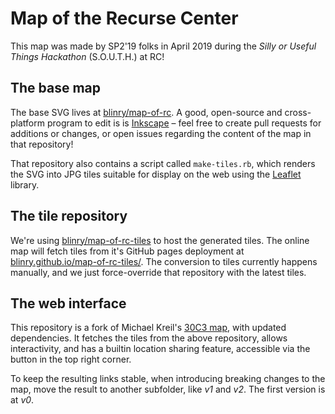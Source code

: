 # Map of the Recurse Center

This map was made by SP2'19 folks in April 2019 during the *Silly or Useful Things Hackathon* (S.O.U.T.H.) at RC!

## The base map

The base SVG lives at [blinry/map-of-rc](https://github.com/blinry/map-of-rc). A good, open-source and cross-platform program to edit is is [Inkscape](https://inkscape.org) – feel free to create pull requests for additions or changes, or open issues regarding the content of the map in that repository!

That repository also contains a script called `make-tiles.rb`, which renders the SVG into JPG tiles suitable for display on the web using the [Leaflet](https://leafletjs.com) library.

## The tile repository

We're using [blinry/map-of-rc-tiles](https://github.com/blinry/map-of-rc-tiles) to host the generated tiles. The online map will fetch tiles from it's GitHub pages deployment at [blinry.github.io/map-of-rc-tiles/](https://blinry.github.io/map-of-rc-tiles/1/0/0.jpg). The conversion to tiles currently happens manually, and we just force-override that repository with the latest tiles.

## The web interface

This repository is a fork of Michael Kreil's [30C3 map](https://github.com/MichaelKreil/30c3-map), with updated dependencies. It fetches the tiles from the above repository, allows interactivity, and has a builtin location sharing feature, accessible via the button in the top right corner.

To keep the resulting links stable, when introducing breaking changes to the map, move the result to another subfolder, like *v1* and *v2*. The first version is at *v0*.
